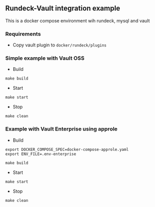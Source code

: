 ## Rundeck-Vault integration example 

This is a docker compose environment wih rundeck, mysql and vault

### Requirements

* Copy vault plugin to `docker/rundeck/plugins`

### Simple example with Vault OSS

* Build

```
make build
```

* Start

```
make start
```


* Stop

```
make clean
```


### Example with Vault Enterprise using approle

* Build

```
export DOCKER_COMPOSE_SPEC=docker-compose-approle.yaml 
export ENV_FILE=.env-enterprise 

make build
```

* Start

```
make start
```


* Stop

```
make clean
```

